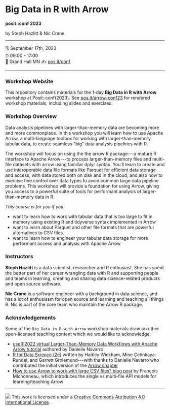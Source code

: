 # Big Data in R with Arrow

**posit::conf 2023**

by Steph Hazlitt & Nic Crane

------------------------------------------------------------------------

:spiral_calendar: September 17th, 2023\
:alarm_clock: 09:00 - 17:00\
:hotel: Grand Hall MN :writing_hand: [pos.it/conf](http://pos.it/conf)

------------------------------------------------------------------------

### Workshop Website

This repository contains materials for the 1-day **Big Data in R with Arrow** workshop at Posit::conf(2023). See [pos.it/arrow-conf23](https://pos.it/arrow-conf23) for rendered workshop materials, including slides and exercises.

### Workshop Overview

Data analysis pipelines with larger-than-memory data are becoming more and more commonplace. In this workshop you will learn how to use Apache Arrow, a multi-language toolbox for working with larger-than-memory tabular data, to create seamless "big" data analysis pipelines with R.

The workshop will focus on using the the arrow R package---a mature R interface to Apache Arrow---to process larger-than-memory files and multi-file datasets with arrow using familiar dplyr syntax. You'll learn to create and use interoperable data file formats like Parquet for efficient data storage and access, with data stored both on disk and in the cloud, and also how to exercise fine control over data types to avoid common large data pipeline problems. This workshop will provide a foundation for using Arrow, giving you access to a powerful suite of tools for performant analysis of larger-than-memory data in R.

*This course is for you if you:*

-   want to learn how to work with tabular data that is too large to fit in memory using existing R and tidyverse syntax implemented in Arrow
-   want to learn about Parquet and other file formats that are powerful alternatives to CSV files
-   want to learn how to engineer your tabular data storage for more performant access and analysis with Apache Arrow

### Instructors

**Steph Hazlitt** is a data scientist, researcher and R enthusiast. She has spent the better part of her career wrangling data with R and supporting people and teams in learning, creating and sharing data science-related products and open source software.

**Nic Crane** is a software engineer with a background in data science, and has a lot of enthusiasm for open source and learning and teaching all things R. Nic is part of the core team who maintain the Arrow R package.

### Acknowledgements

Some of the `Big Data in R with Arrow` workshop materials draw on other open-licensed teaching content which we would like to acknowledge:

-   [useR!2022 virtual Larger-Than-Memory Data Workflows with Apache Arrow tutorial](https://github.com/djnavarro/arrow-user2022) authored by Danielle Navarro
-   [R for Data Science (2e)](https://r4ds.hadley.nz/) written by Hadley Wickham, Mine Çetinkaya-Rundel, and Garrett Grolemund---with thanks to Danielle Navarro who contributed the initial version of the [Arrow chapter](https://r4ds.hadley.nz/arrow)
-   [How to use Arrow to work with large CSV files? blog post](https://francoismichonneau.net/2022/10/import-big-csv/) by François Michonneau, which introduces the single vs multi-file API models for learning/teaching Arrow

------------------------------------------------------------------------

![](https://i.creativecommons.org/l/by/4.0/88x31.png) This work is licensed under a [Creative Commons Attribution 4.0 International License](https://creativecommons.org/licenses/by/4.0/).
